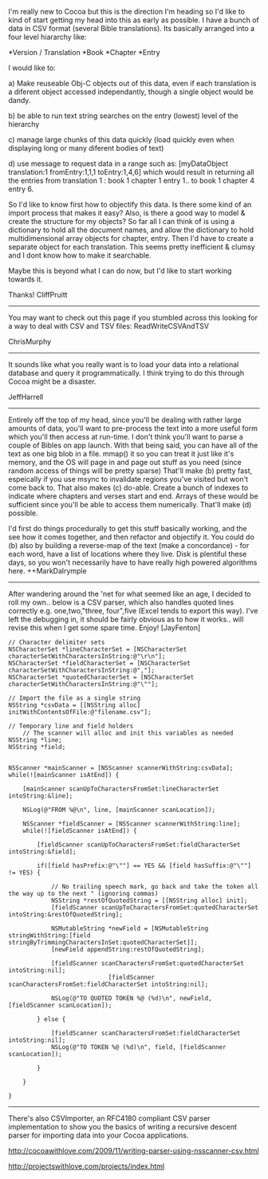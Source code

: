 I'm really new to Cocoa but this is the direction I'm heading so I'd like to kind of start getting my head into this as early as possible.   I have a bunch of data in CSV format (several Bible translations).  Its basically arranged into a four level hiararchy like:


*Version / Translation
*Book
*Chapter
*Entry

I would like to:

a) Make reuseable Obj-C objects out of this data, even if each translation is a diferent object accessed independantly, though a single object would be dandy.

b) be able to run text string searches on the entry (lowest) level of the hierarchy

c) manage large chunks of this data quickly (load quickly even when displaying long or many diferent bodies of text)

d) use  message to request data in a range such as:
     [myDataObject translation:1 fromEntry:1,1,1 toEntry:1,4,6]
   which would result in returning all the entries from translation 1 : book 1 chapter 1 entry 1.. to book 1 chapter 4 entry 6.

So I'd like to know first how to objectify this data.  Is there some kind of an import process that makes it easy?  Also, is there a good way to model & create the structure for my objects?  So far all I can think of is using a dictionary to hold all the document names, and allow the dictionary to hold multidimensional array objects for chapter, entry.  Then I'd have to create a separate object for each translation.  This seems pretty inefficient & clumsy and I dont know how to make it searchable.

Maybe this is beyond what I can do now, but I'd like to start working towards it.

Thanks!
CliffPruitt

----

You may want to check out this page if you stumbled across this looking for a way to deal with CSV and TSV files: ReadWriteCSVAndTSV

ChrisMurphy

----

It sounds like what you really want is to load your data into a relational database and query it programmatically. I think trying to do this through Cocoa might be a disaster.

JeffHarrell

----

Entirely off the top of my head, since you'll be dealing with rather large amounts of data, you'll want to pre-process the text into a more useful form which you'll then access at run-time.  I don't think you'll want to parse a couple of Bibles on app launch.  With that being said, you can have all of the text as one big blob in a file.  mmap() it so you can treat it just like it's memory, and the OS will page in and page out stuff as you need (since random access of things will be pretty sparse)  That'll make (b) pretty fast, espeically if you use msync to invalidate regions you've visited but won't come back to.  That also makes (c) do-able. Create a bunch of indexes to indicate where chapters and verses start and end.  Arrays of these would be sufficient since you'll be able to access them numerically.  That'll make (d) possible.  

I'd first do things procedurally to get this stuff basically working, and the see how it comes together, and then refactor and objectify it.  You could do (b) also by building a reverse-map of the text (make a concordance) - for each word, have a list of locations where they live.  Disk is plentiful these days, so you won't necessarily have to have really high powered algorithms here.  ++MarkDalrymple

----

After wandering around the 'net for what seemed like an age, I decided to roll my own.. below is a CSV parser, which
also handles quoted lines correctly e.g. one,two,"three, four",five (Excel tends to export this way). I've left the 
debugging in, it should be fairly obvious as to how it works.. will revise this when I get some spare time. Enjoy! [JayFenton]

    

	// Character delimiter sets
	NSCharacterSet *lineCharacterSet = [NSCharacterSet characterSetWithCharactersInString:@"\r\n"];
	NSCharacterSet *fieldCharacterSet = [NSCharacterSet characterSetWithCharactersInString:@","];
	NSCharacterSet *quotedCharacterSet = [NSCharacterSet characterSetWithCharactersInString:@"\""];
	
	// Import the file as a single string
	NSString *csvData = [[NSString alloc] initWithContentsOfFile:@"filename.csv"];

	// Temporary line and field holders
        // The scanner will alloc and init this variables as needed
	NSString *line;
	NSString *field;
 
		
	NSScanner *mainScanner = [NSScanner scannerWithString:csvData];
	while(![mainScanner isAtEnd]) {

		[mainScanner scanUpToCharactersFromSet:lineCharacterSet intoString:&line];
				
		NSLog(@"FROM %@\n", line, [mainScanner scanLocation]);

		NSScanner *fieldScanner = [NSScanner scannerWithString:line];
		while(![fieldScanner isAtEnd]) {
		
			[fieldScanner scanUpToCharactersFromSet:fieldCharacterSet intoString:&field];
			
			if([field hasPrefix:@"\""] == YES && [field hasSuffix:@"\""] != YES) {

				// No trailing speech mark, go back and take the token all the way up to the next " (ignoring commas)
				NSString *restOfQuotedString = [[NSString alloc] init];
				[fieldScanner scanUpToCharactersFromSet:quotedCharacterSet intoString:&restOfQuotedString];
				
				NSMutableString *newField = [NSMutableString stringWithString:[field stringByTrimmingCharactersInSet:quotedCharacterSet]];
				[newField appendString:restOfQuotedString];

				[fieldScanner scanCharactersFromSet:quotedCharacterSet intoString:nil];
                                [fieldScanner scanCharactersFromSet:fieldCharacterSet intoString:nil];
				
				NSLog(@"TO QUOTED TOKEN %@ (%d)\n", newField, [fieldScanner scanLocation]);

			} else {
				
				[fieldScanner scanCharactersFromSet:fieldCharacterSet intoString:nil];
				NSLog(@"TO TOKEN %@ (%d)\n", field, [fieldScanner scanLocation]);
			
			}
			
		}

	}



----

There's also CSVImporter, an RFC4180 compliant CSV parser implementation to show you the basics of writing a recursive descent parser for importing data into your Cocoa applications.

http://cocoawithlove.com/2009/11/writing-parser-using-nsscanner-csv.html

http://projectswithlove.com/projects/index.html
